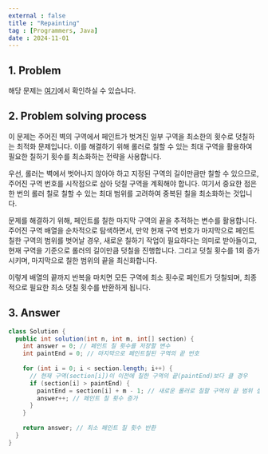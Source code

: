 ```yaml
---
external : false
title : "Repainting"
tag : [Programmers, Java]
date : 2024-11-01
---
```


## 1. Problem

해당 문제는 [여기](https://school.programmers.co.kr/learn/courses/30/lessons/161989)에서 확인하실 수 있습니다.

## 2. Problem solving process

이 문제는 주어진 벽의 구역에서 페인트가 벗겨진 일부 구역을 최소한의 횟수로 덧칠하는 최적화 문제입니다. 이를 해결하기 위해 롤러로 칠할 수 있는 최대 구역을 활용하여 필요한 칠하기 횟수를 최소화하는 전략을 사용합니다.

우선, 롤러는 벽에서 벗어나지 않아야 하고 지정된 구역의 길이만큼만 칠할 수 있으므로, 주어진 구역 번호를 시작점으로 삼아 덧칠 구역을 계획해야 합니다. 여기서 중요한 점은 한 번의 롤러 칠로 칠할 수 있는 최대 범위를 고려하여 중복된 칠을 최소화하는 것입니다.

문제를 해결하기 위해, 페인트를 칠한 마지막 구역의 끝을 추적하는 변수를 활용합니다. 주어진 구역 배열을 순차적으로 탐색하면서, 만약 현재 구역 번호가 마지막으로 페인트칠한 구역의 범위를 벗어날 경우, 새로운 칠하기 작업이 필요하다는 의미로 받아들이고, 현재 구역을 기준으로 롤러의 길이만큼 덧칠을 진행합니다. 그리고 덧칠 횟수를 1회 증가시키며, 마지막으로 칠한 범위의 끝을 최신화합니다.

이렇게 배열의 끝까지 반복을 마치면 모든 구역에 최소 횟수로 페인트가 덧칠되며, 최종적으로 필요한 최소 덧칠 횟수를 반환하게 됩니다.

## 3. Answer

```java
class Solution {
  public int solution(int n, int m, int[] section) {
    int answer = 0; // 페인트 칠 횟수를 저장할 변수
    int paintEnd = 0; // 마지막으로 페인트칠된 구역의 끝 번호
    
    for (int i = 0; i < section.length; i++) {
      // 현재 구역(section[i])이 이전에 칠한 구역의 끝(paintEnd)보다 클 경우
      if (section[i] > paintEnd) {
        paintEnd = section[i] + m - 1; // 새로운 롤러로 칠할 구역의 끝 범위 설정
        answer++; // 페인트 칠 횟수 증가
      }
    }
    
    return answer; // 최소 페인트 칠 횟수 반환
  }
}
```
